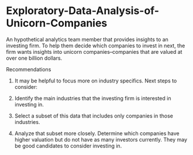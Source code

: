 # Exploratory-Data-Analysis-of-Unicorn-Companies
An hypothetical analytics team member that provides insights to an investing firm. To help them decide which companies to invest in next, the firm wants insights into unicorn companies–companies that are valued at over one billion dollars.



Recommendations 

1. It may be helpful to focus more on industry specifics. Next steps to consider:

2. Identify the main industries that the investing firm is interested in investing in.

3. Select a subset of this data that includes only companies in those industries.

4. Analyze that subset more closely. Determine which companies have higher valuation but do not have as many investors currently. They may be good candidates to consider investing in.
